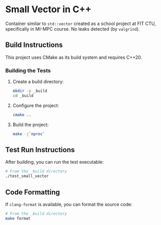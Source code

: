 # Small Vector in C++

Container similar to `std::vector` created as a school project at FIT CTU, specifically in MI-MPC course.
No leaks detected (by `valgrind`).

## Build Instructions

This project uses CMake as its build system and requires C++20.

### Building the Tests

1. Create a build directory:
   ```bash
   mkdir -p _build
   cd _build
   ```

2. Configure the project:
   ```bash
   cmake ..
   ```

3. Build the project:
   ```bash
   make -j`nproc`
   ```

## Test Run Instructions

After building, you can run the test executable:

```bash
# From the _build directory
./test_small_vector
```

## Code Formatting

If `clang-format` is available, you can format the source code:

```bash
# From the _build directory
make format
```
